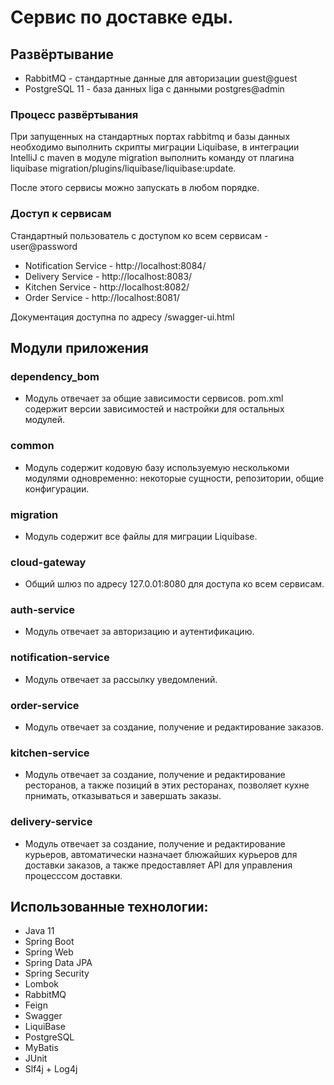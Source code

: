 # Сервис по доставке еды.

## Развёртывание

* RabbitMQ - стандартные данные для авторизации guest@guest
* PostgreSQL 11 - база данных liga с данными postgres@admin

### Процесс развёртывания

При запущенных на стандартных портах rabbitmq и базы данных необходимо выполнить скрипты миграции Liquibase, в интеграции IntelliJ с maven в модуле migration выполнить команду от плагина liquibase migration/plugins/liquibase/liquibase:update.

После этого сервисы можно запускать в любом порядке.

### Доступ к сервисам

Стандартный пользователь с доступом ко всем сервисам - user@password

- Notification Service - http://localhost:8084/
- Delivery Service - http://localhost:8083/
- Kitchen Service - http://localhost:8082/
- Order Service - http://localhost:8081/

Документация доступна по адресу /swagger-ui.html

## Модули приложения

### dependency_bom
* Модуль отвечает за общие зависимости сервисов. pom.xml содержит версии зависимостей и настройки для остальных модулей.

### common

* Модуль содержит кодовую базу используемую несколькоми модулями одновременно: некоторые сущности, репозитории, общие конфигурации.

### migration

* Модуль содержит все файлы для миграции Liquibase.

### cloud-gateway

* Общий шлюз по адресу 127.0.01:8080 для доступа ко всем сервисам.

### auth-service

* Модуль отвечает за авторизацию и аутентификацию.

### notification-service

* Модуль отвечает за рассылку уведомлений.

### order-service

* Модуль отвечает за создание, получение и редактирование заказов.

### kitchen-service

* Модуль отвечает за создание, получение и редактирование ресторанов, а также позиций в этих ресторанах, позволяет кухне прнимать, отказываться и завершать заказы.

### delivery-service

* Модуль отвечает за создание, получение и редактирование курьеров, автоматически назначает блюжайших курьеров для доставки заказов, а также предоставляет API для управления процесссом доставки.


## Использованные технологии:
* Java 11
* Spring Boot
* Spring Web
* Spring Data JPA
* Spring Security
* Lombok
* RabbitMQ
* Feign
* Swagger
* LiquiBase
* PostgreSQL
* MyBatis
* JUnit
* Slf4j + Log4j

